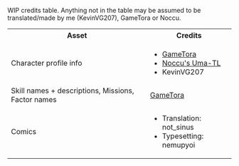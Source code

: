 WIP credits table.
Anything not in the table may be assumed to be translated/made by me (KevinVG207), GameTora or Noccu.

<table>
    <tr>
        <th>Asset</th>
        <th>Credits</th>
    </tr>
    <tr>
        <td>Character profile info</td>
        <td>
            <ul>
                <li><a href="https://gametora.com/umamusume">GameTora</a></li>
                <li><a href="https://github.com/noccu/umamusu-translate">Noccu's Uma-TL</a></li>
                <li>KevinVG207</li>
            </ul>
        </td>
    </tr>
    <tr>
        <td>Skill names + descriptions, Missions, Factor names</td>
        <td><a href="https://gametora.com/umamusume">GameTora</a></td>
    <tr>
        <td>Comics</td>
        <td>
            <ul>
                <li>Translation: not_sinus</li>
                <li>Typesetting: nemupyoi</li>
            </ul>
        </td>
    </tr>
</table>